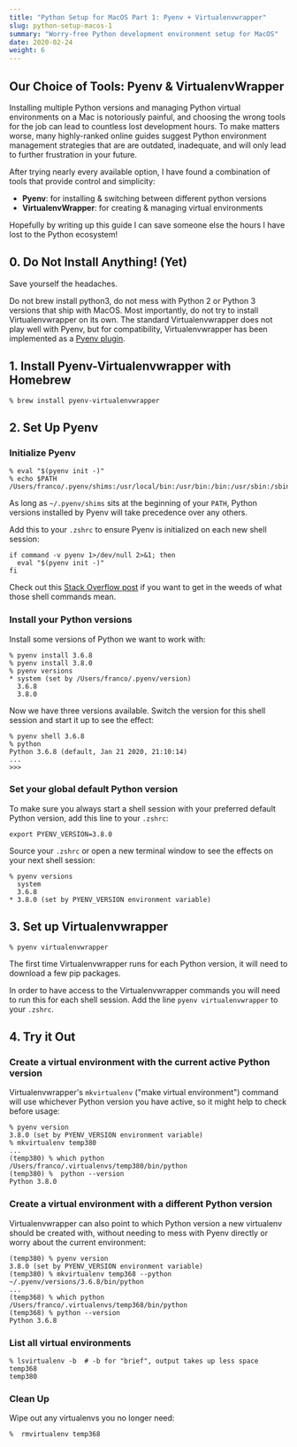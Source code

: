 ```yaml
---
title: "Python Setup for MacOS Part 1: Pyenv + Virtualenvwrapper"
slug: python-setup-macos-1
summary: "Worry-free Python development environment setup for MacOS"
date: 2020-02-24
weight: 6
---
```


## Our Choice of Tools: Pyenv & VirtualenvWrapper

Installing multiple Python versions and managing Python virtual environments on a Mac is notoriously painful, and choosing the wrong tools for the job can lead to countless lost development hours. To make matters worse, many highly-ranked online guides suggest Python environment management strategies that are are outdated, inadequate, and will only lead to further frustration in your future.

After trying nearly every available option, I have found a combination of tools that provide control and simplicity:

 * **Pyenv**:  for installing & switching between different python versions
 * **VirtualenvWrapper**:  for creating & managing virtual environments

Hopefully by writing up this guide I can save someone else the hours I have lost to the Python ecosystem!

## 0. Do Not Install Anything! (Yet)

Save yourself the headaches.

Do not brew install python3, do not mess with Python 2 or Python 3 versions that ship with MacOS. Most importantly, do not try to install Virtualenvwrapper on its own. The standard Virtualenvwrapper does not play well with Pyenv, but for compatibility, Virtualenvwrapper has been implemented as a [Pyenv plugin](https://github.com/pyenv/pyenv/wiki/Plugins).

## 1. Install Pyenv-Virtualenvwrapper with Homebrew

```shell
% brew install pyenv-virtualenvwrapper
```

## 2. Set Up Pyenv

### Initialize Pyenv

```shell
% eval "$(pyenv init -)"
% echo $PATH
/Users/franco/.pyenv/shims:/usr/local/bin:/usr/bin:/bin:/usr/sbin:/sbin
```

As long as `~/.pyenv/shims` sits at the beginning of your `PATH`, Python versions installed by Pyenv will take precedence over any others.

Add this to your `.zshrc` to ensure Pyenv is initialized on each new shell session:

```shell
if command -v pyenv 1>/dev/null 2>&1; then
  eval "$(pyenv init -)"
fi
```

Check out this [Stack Overflow post](https://stackoverflow.com/questions/592620/how-can-i-check-if-a-program-exists-from-a-bash-script) if you want to get in the weeds of what those shell commands mean.

### Install your Python versions

Install some versions of Python we want to work with:

```shell
% pyenv install 3.6.8
% pyenv install 3.8.0
% pyenv versions
* system (set by /Users/franco/.pyenv/version)
  3.6.8
  3.8.0
```

Now we have three versions available. Switch the version for this shell session and start it up to see the effect:

```shell
% pyenv shell 3.6.8
% python
Python 3.6.8 (default, Jan 21 2020, 21:10:14) 
...
>>>
```

### Set your global default Python version
To make sure you always start a shell session with your preferred default Python version, add this line to your `.zshrc`:

```shell
export PYENV_VERSION=3.8.0
```

Source your `.zshrc` or open a new terminal window to see the effects on your next shell session:

```shell
% pyenv versions
  system
  3.6.8
* 3.8.0 (set by PYENV_VERSION environment variable)
```

## 3. Set up Virtualenvwrapper

```shell
% pyenv virtualenvwrapper
```

The first time Virtualenvwrapper runs for each Python version, it will need to download a few pip packages.

In order to have access to the Virtualenvwrapper commands you will need to run this for each shell session. Add the line `pyenv virtualenvwrapper` to your `.zshrc`.

## 4. Try it Out

### Create a virtual environment with the current active Python version
Virtualenvwrapper's `mkvirtualenv` ("make virtual environment") command will use whichever Python version you have active, so it might help to check before usage:

```shell
% pyenv version
3.8.0 (set by PYENV_VERSION environment variable)
% mkvirtualenv temp380
...
(temp380) % which python
/Users/franco/.virtualenvs/temp380/bin/python
(temp380) %  python --version
Python 3.8.0
```

### Create a virtual environment with a different Python version
Virtualenvwrapper can also point to which Python version a new virtualenv should be created with, without needing to mess with Pyenv directly or worry about the current environment:

```shell
(temp380) % pyenv version
3.8.0 (set by PYENV_VERSION environment variable)
(temp380) % mkvirtualenv temp368 --python ~/.pyenv/versions/3.6.8/bin/python
...
(temp368) % which python
/Users/franco/.virtualenvs/temp368/bin/python
(temp368) % python --version
Python 3.6.8
```

### List all virtual environments

```shell
% lsvirtualenv -b  # -b for "brief", output takes up less space
temp368
temp380
```

### Clean Up
Wipe out any virtualenvs you no longer need:

```shell
%  rmvirtualenv temp368
```

